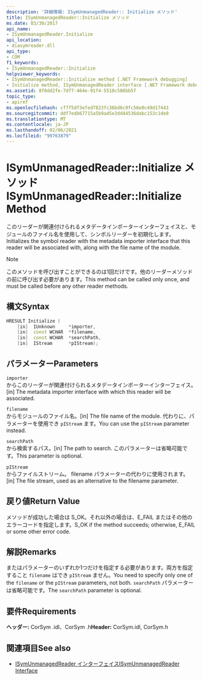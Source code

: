 ```yaml
---
description: '詳細情報: ISymUnmanagedReader:: Initialize メソッド'
title: ISymUnmanagedReader::Initialize メソッド
ms.date: 03/30/2017
api_name:
- ISymUnmanagedReader.Initialize
api_location:
- diasymreader.dll
api_type:
- COM
f1_keywords:
- ISymUnmanagedReader::Initialize
helpviewer_keywords:
- ISymUnmanagedReader::Initialize method [.NET Framework debugging]
- Initialize method, ISymUnmanagedReader interface [.NET Framework debugging]
ms.assetid: 8f0dd2fe-7df7-464e-91f4-5518c586bb5f
topic_type:
- apiref
ms.openlocfilehash: cf7f5df3efed7823fc36bd6c9fc56e0c49d17443
ms.sourcegitcommit: ddf7edb67715a5b9a45e3dd44536dabc153c1de0
ms.translationtype: MT
ms.contentlocale: ja-JP
ms.lasthandoff: 02/06/2021
ms.locfileid: "99763879"
---
```

# <a name="isymunmanagedreaderinitialize-method"></a><span data-ttu-id="48a19-103">ISymUnmanagedReader::Initialize メソッド</span><span class="sxs-lookup"><span data-stu-id="48a19-103">ISymUnmanagedReader::Initialize Method</span></span>

<span data-ttu-id="48a19-104">このリーダーが関連付けられるメタデータインポーターインターフェイスと、モジュールのファイル名を使用して、シンボルリーダーを初期化します。</span><span class="sxs-lookup"><span data-stu-id="48a19-104">Initializes the symbol reader with the metadata importer interface that this reader will be associated with, along with the file name of the module.</span></span>  
  
> [!NOTE]
> <span data-ttu-id="48a19-105">このメソッドを呼び出すことができるのは1回だけです。他のリーダーメソッドの前に呼び出す必要があります。</span><span class="sxs-lookup"><span data-stu-id="48a19-105">This method can be called only once, and must be called before any other reader methods.</span></span>  
  
## <a name="syntax"></a><span data-ttu-id="48a19-106">構文</span><span class="sxs-lookup"><span data-stu-id="48a19-106">Syntax</span></span>  
  
```cpp  
HRESULT Initialize (  
    [in]  IUnknown     *importer,  
    [in]  const WCHAR  *filename,  
    [in]  const WCHAR  *searchPath,  
    [in]  IStream      *pIStream);  
```  
  
## <a name="parameters"></a><span data-ttu-id="48a19-107">パラメーター</span><span class="sxs-lookup"><span data-stu-id="48a19-107">Parameters</span></span>  

 `importer`  
 <span data-ttu-id="48a19-108">からこのリーダーが関連付けられるメタデータインポーターインターフェイス。</span><span class="sxs-lookup"><span data-stu-id="48a19-108">[in] The metadata importer interface with which this reader will be associated.</span></span>  
  
 `filename`  
 <span data-ttu-id="48a19-109">からモジュールのファイル名。</span><span class="sxs-lookup"><span data-stu-id="48a19-109">[in] The file name of the module.</span></span> <span data-ttu-id="48a19-110">代わりに、パラメーターを使用でき `pIStream` ます。</span><span class="sxs-lookup"><span data-stu-id="48a19-110">You can use the `pIStream` parameter instead.</span></span>  
  
 `searchPath`  
 <span data-ttu-id="48a19-111">から検索するパス。</span><span class="sxs-lookup"><span data-stu-id="48a19-111">[in] The path to search.</span></span> <span data-ttu-id="48a19-112">このパラメーターは省略可能です。</span><span class="sxs-lookup"><span data-stu-id="48a19-112">This parameter is optional.</span></span>  
  
 `pIStream`  
 <span data-ttu-id="48a19-113">からファイルストリーム。 filename パラメーターの代わりに使用されます。</span><span class="sxs-lookup"><span data-stu-id="48a19-113">[in] The file stream, used as an alternative to the filename parameter.</span></span>  
  
## <a name="return-value"></a><span data-ttu-id="48a19-114">戻り値</span><span class="sxs-lookup"><span data-stu-id="48a19-114">Return Value</span></span>  

 <span data-ttu-id="48a19-115">メソッドが成功した場合は S_OK。それ以外の場合は、E_FAIL またはその他のエラーコードを指定します。</span><span class="sxs-lookup"><span data-stu-id="48a19-115">S_OK if the method succeeds; otherwise, E_FAIL or some other error code.</span></span>  
  
## <a name="remarks"></a><span data-ttu-id="48a19-116">解説</span><span class="sxs-lookup"><span data-stu-id="48a19-116">Remarks</span></span>  

 <span data-ttu-id="48a19-117">またはパラメーターのいずれか1つだけを指定する必要があります。両方を指定すること `filename` はでき `pIStream` ません。</span><span class="sxs-lookup"><span data-stu-id="48a19-117">You need to specify only one of the `filename` or the `pIStream` parameters, not both.</span></span> <span data-ttu-id="48a19-118">`searchPath` パラメーターは省略可能です。</span><span class="sxs-lookup"><span data-stu-id="48a19-118">The `searchPath` parameter is optional.</span></span>  
  
## <a name="requirements"></a><span data-ttu-id="48a19-119">要件</span><span class="sxs-lookup"><span data-stu-id="48a19-119">Requirements</span></span>  

 <span data-ttu-id="48a19-120">**ヘッダー:** CorSym .idl、CorSym .h</span><span class="sxs-lookup"><span data-stu-id="48a19-120">**Header:** CorSym.idl, CorSym.h</span></span>  
  
## <a name="see-also"></a><span data-ttu-id="48a19-121">関連項目</span><span class="sxs-lookup"><span data-stu-id="48a19-121">See also</span></span>

- [<span data-ttu-id="48a19-122">ISymUnmanagedReader インターフェイス</span><span class="sxs-lookup"><span data-stu-id="48a19-122">ISymUnmanagedReader Interface</span></span>](isymunmanagedreader-interface.md)
